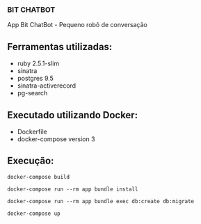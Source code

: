 ### BIT CHATBOT ###

App Bit ChatBot - Pequeno robô de conversação

## Ferramentas utilizadas:

- ruby 2.5.1-slim
- sinatra
- postgres 9.5
- sinatra-activerecord
- pg-search

## Executado utilizando Docker:

- Dockerfile
- docker-compose version 3

## Execução:

```
docker-compose build

docker-compose run --rm app bundle install

docker-compose run --rm app bundle exec db:create db:migrate

docker-compose up
```

